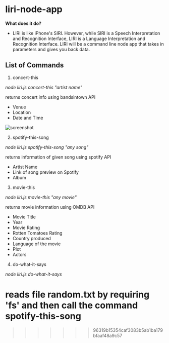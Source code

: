 # liri-node-app

**What does it do?** 
* LIRI is like iPhone's SIRI. However, while SIRI is a Speech Interpretation and Recognition Interface, LIRI is a Language Interpretation and Recognition Interface. LIRI will be a command line node app that takes in parameters and gives you back data.

## List of Commands

1. concert-this

*node liri.js concert-this "artist name"*
 
 returns concert info using bandsintown API
 * Venue
 * Location
 * Date and Time
 
 ![screenshot](/images/concert-this.jpg?raw=true "Optional Title")

2. spotify-this-song

*node liri.js spotify-this-song "any song"*

returns information of given song using spotify API
* Artist Name
* Link of song preview on Spotify
* Album

3. movie-this

*node liri.js movie-this "any movie"*

returns movie information using OMDB API

* Movie Title
* Year
* Movie Rating
* Rotten Tomatoes Rating
* Country produced
* Language of the movie 
* Plot
* Actors

4. do-what-it-says

*node liri.js do-what-it-says*

reads file random.txt by requiring 'fs' and then call the command spotify-this-song
=======

>>>>>>> 96319b15354caf3083b5ab1ba179bfaaf48a9c57

